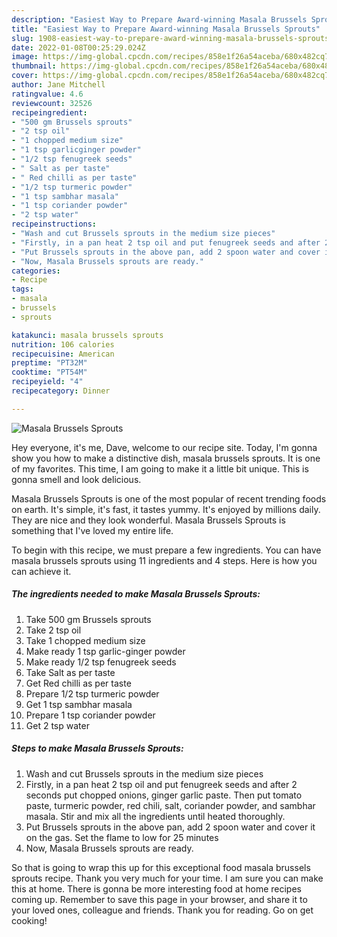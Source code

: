 ```yaml
---
description: "Easiest Way to Prepare Award-winning Masala Brussels Sprouts"
title: "Easiest Way to Prepare Award-winning Masala Brussels Sprouts"
slug: 1908-easiest-way-to-prepare-award-winning-masala-brussels-sprouts
date: 2022-01-08T00:25:29.024Z
image: https://img-global.cpcdn.com/recipes/858e1f26a54aceba/680x482cq70/masala-brussels-sprouts-recipe-main-photo.jpg
thumbnail: https://img-global.cpcdn.com/recipes/858e1f26a54aceba/680x482cq70/masala-brussels-sprouts-recipe-main-photo.jpg
cover: https://img-global.cpcdn.com/recipes/858e1f26a54aceba/680x482cq70/masala-brussels-sprouts-recipe-main-photo.jpg
author: Jane Mitchell
ratingvalue: 4.6
reviewcount: 32526
recipeingredient:
- "500 gm Brussels sprouts"
- "2 tsp oil"
- "1 chopped medium size"
- "1 tsp garlicginger powder"
- "1/2 tsp fenugreek seeds"
- " Salt as per taste"
- " Red chilli as per taste"
- "1/2 tsp turmeric powder"
- "1 tsp sambhar masala"
- "1 tsp coriander powder"
- "2 tsp water"
recipeinstructions:
- "Wash and cut Brussels sprouts in the medium size pieces"
- "Firstly, in a pan heat 2 tsp oil and put fenugreek seeds and after 2 seconds put chopped onions, ginger garlic paste. Then put tomato paste, turmeric powder, red chili, salt, coriander powder, and sambhar masala. Stir and mix all the ingredients until heated thoroughly."
- "Put Brussels sprouts in the above pan, add 2 spoon water and cover it on the gas. Set the flame to low for 25 minutes"
- "Now, Masala Brussels sprouts are ready."
categories:
- Recipe
tags:
- masala
- brussels
- sprouts

katakunci: masala brussels sprouts 
nutrition: 106 calories
recipecuisine: American
preptime: "PT32M"
cooktime: "PT54M"
recipeyield: "4"
recipecategory: Dinner

---
```



![Masala Brussels Sprouts](https://img-global.cpcdn.com/recipes/858e1f26a54aceba/680x482cq70/masala-brussels-sprouts-recipe-main-photo.jpg)

Hey everyone, it's me, Dave, welcome to our recipe site. Today, I'm gonna show you how to make a distinctive dish, masala brussels sprouts. It is one of my favorites. This time, I am going to make it a little bit unique. This is gonna smell and look delicious.



Masala Brussels Sprouts is one of the most popular of recent trending foods on earth. It's simple, it's fast, it tastes yummy. It's enjoyed by millions daily. They are nice and they look wonderful. Masala Brussels Sprouts is something that I've loved my entire life.


To begin with this recipe, we must prepare a few ingredients. You can have masala brussels sprouts using 11 ingredients and 4 steps. Here is how you can achieve it.

<!--inarticleads1-->

##### The ingredients needed to make Masala Brussels Sprouts:

1. Take 500 gm Brussels sprouts
1. Take 2 tsp oil
1. Take 1 chopped medium size
1. Make ready 1 tsp garlic-ginger powder
1. Make ready 1/2 tsp fenugreek seeds
1. Take  Salt as per taste
1. Get  Red chilli as per taste
1. Prepare 1/2 tsp turmeric powder
1. Get 1 tsp sambhar masala
1. Prepare 1 tsp coriander powder
1. Get 2 tsp water




<!--inarticleads2-->

##### Steps to make Masala Brussels Sprouts:

1. Wash and cut Brussels sprouts in the medium size pieces
1. Firstly, in a pan heat 2 tsp oil and put fenugreek seeds and after 2 seconds put chopped onions, ginger garlic paste. Then put tomato paste, turmeric powder, red chili, salt, coriander powder, and sambhar masala. Stir and mix all the ingredients until heated thoroughly.
1. Put Brussels sprouts in the above pan, add 2 spoon water and cover it on the gas. Set the flame to low for 25 minutes
1. Now, Masala Brussels sprouts are ready.




So that is going to wrap this up for this exceptional food masala brussels sprouts recipe. Thank you very much for your time. I am sure you can make this at home. There is gonna be more interesting food at home recipes coming up. Remember to save this page in your browser, and share it to your loved ones, colleague and friends. Thank you for reading. Go on get cooking!

